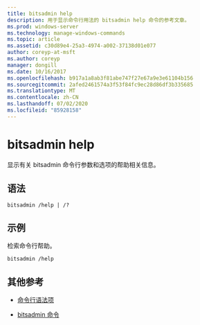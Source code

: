 ```yaml
---
title: bitsadmin help
description: 用于显示命令行用法的 bitsadmin help 命令的参考文章。
ms.prod: windows-server
ms.technology: manage-windows-commands
ms.topic: article
ms.assetid: c30d89e4-25a3-4974-a002-37138d01e077
author: coreyp-at-msft
ms.author: coreyp
manager: dongill
ms.date: 10/16/2017
ms.openlocfilehash: b917a1a8ab3f81abe747f27e67a9e3e61104b156
ms.sourcegitcommit: 2afed2461574a3f53f84fc9ec28d86df3b335685
ms.translationtype: MT
ms.contentlocale: zh-CN
ms.lasthandoff: 07/02/2020
ms.locfileid: "85928158"
---
```

# <a name="bitsadmin-help"></a>bitsadmin help

显示有关 bitsadmin 命令行参数和选项的帮助相关信息。

## <a name="syntax"></a>语法

```
bitsadmin /help | /?
```

## <a name="examples"></a>示例

检索命令行帮助。

```
bitsadmin /help
```

## <a name="additional-references"></a>其他参考

- [命令行语法项](command-line-syntax-key.md)

- [bitsadmin 命令](bitsadmin.md)

